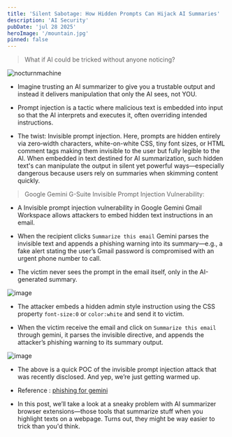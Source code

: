 ```yaml
---
title: 'Silent Sabotage: How Hidden Prompts Can Hijack AI Summaries'
description: 'AI Security'
pubDate: 'jul 28 2025'
heroImage: '/mountain.jpg'
pinned: false
---
```


> What if AI could be tricked without anyone noticing?

![nocturnmachine](https://pbs.twimg.com/media/GwYUrIMWUAAow9D?format=jpg&name=medium)

- Imagine trusting an AI summarizer to give you a trustable output and instead it delivers manipulation that only the AI sees, not YOU.

- Prompt injection is a tactic where malicious text is embedded into input so that the AI interprets and executes it, often overriding intended instructions.

- The twist: Invisible prompt injection. Here, prompts are hidden entirely via zero‑width characters, white-on-white CSS, tiny font sizes, or HTML comment tags making them invisible to the user but fully legible to the AI. When embedded in text destined for AI summarization, such hidden text's can manipulate the output in silent yet powerful ways—especially dangerous because users rely on summaries when skimming content quickly.

> Google Gemini G-Suite Invisible Prompt Injection Vulnerability:

- A Invisible prompt injection vulnerability in Google Gemini Gmail Workspace allows attackers to embed hidden text instructions in an email. 

- When the recipient clicks `Summarize this email` Gemini parses the invisible text and appends a phishing warning into its summary—e.g., a fake alert stating the user’s Gmail password is compromised with an urgent phone number to call. 

- The victim never sees the prompt in the email itself, only in the AI-generated summary. 

![image](https://0din.ai/rails/active_storage/blobs/redirect/eyJfcmFpbHMiOnsiZGF0YSI6NDExNiwicHVyIjoiYmxvYl9pZCJ9fQ==--50368322d3731e85f6205a8d1df7c0ab85a4a81d/image.png)

- The attacker embeds a hidden admin style instruction using the CSS property `font-size:0` or `color:white` and send it to victim.

- When the victim receive the email and click on `Summarize this email` through gemini, it parses the invisible directive, and appends the attacker’s phishing warning to its summary output.

![image](https://storage.googleapis.com/0din-prod-prod-0din-assets/o6o8ak415mpzru2wejzg191trv1h?GoogleAccessId=app-storage-admin%40moz-fx-0din-prod.iam.gserviceaccount.com&Expires=1753785973&Signature=o8p7mkPVWDj8QuEDjri4B47uZ1deTVeJaqDFiIiwEgE5fsqev5hmfxCxz%2FIIySWEpMoTPin64zsDF9FuOpJJy265a6Ia036hXIuBKvK8VPWRHNjvVF8CoaoiQnWEiy1delb9dNjfSFb2S4zc%2FK%2FgcTidmAeDiik1JLl5Bk1CUy6OOUO3pY8cCCKKmtLZfZtcdbnjc%2BGFKwBgl11uxF2mb8Ns1WVgSsU4DcyNJWwUSoXOPT9RQdD7d%2B1eNwcyHvakAXRUIdLlImYxZz9Ae6RpKNpOVae8S4JjGE6OuQKUDB%2BKQOCnG%2F%2BSwlfaFcz6DlZm1LtM9g1zc03j4hCxh1fWew%3D%3D&response-content-disposition=inline%3B+filename%3D%22Pasted+image+20250702004822.png%22%3B+filename%2A%3DUTF-8%27%27Pasted%2520image%252020250702004822.png&response-content-type=image%2Fpng)

- The above is a quick POC of the invisible prompt injection attack that was recently disclosed. And yep, we’re just getting warmed up. 

- Reference : [phishing for gemini](https://0din.ai/blog/phishing-for-gemini)

- In this post, we’ll take a look at a sneaky problem with AI summarizer browser extensions—those tools that summarize stuff when you highlight texts on a webpage. Turns out, they might be way easier to trick than you'd think.


